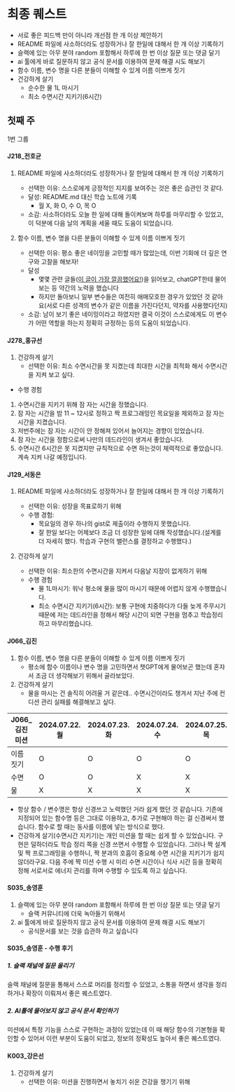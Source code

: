 # 최종 퀘스트

- 서로 좋은 피드백 만이 아니라 개선점 한 개 이상 제안하기
- README 파일에 사소하더라도 성장하거나 잘 한일에 대해서 한 개 이상 기록하기
- 슬랙에 있는 아무 분야 random 포함해서 하루에 한 번 이상 질문 또는 댓글 달기
- ai 툴에게 바로 질문하지 않고 공식 문서를 이용하여 문제 해결 시도 해보기
- 함수 이름, 변수 명을 다른 분들이 이해할 수 있게 이름 이쁘게 짓기
- 건강하게 살기
    - 순수한 물 1L 마시기
    - 최소 수면시간 지키기(6시간)

## 첫째 주

1번 그룹

#### J218_전호균

1. README 파일에 사소하더라도 성장하거나 잘 한일에 대해서 한 개 이상 기록하기
    - 선택한 이유: 스스로에게 긍정적인 지지를 보여주는 것은 좋은 습관인 것 같다.
    - 달성: README.md 대신 학습 노트에 기록
        - 월 X, 화 O, 수 O, 목 O
    - 소감: 사소하더라도 오늘 한 일에 대해 돌이켜보며 하루를 마무리할 수 있었고, 이 덕분에 다음 날의 계획을 세울 때도 도움이 되었습니다.

2. 함수 이름, 변수 명을 다른 분들이 이해할 수 있게 이름 이쁘게 짓기
    - 선택한 이유: 평소 좋은 네이밍을 고민할 때가 많았는데, 이번 기회에 더 깊은 연구와 고찰을 해보자!
    - 달성
        - 몇몇 관련 글들([이 글이 가장 깔끔했어요!](https://www.linkedin.com/pulse/clean-code-8-best-practices-naming-variable-shahryar-tayeb-znhpf/))을 읽어보고, chatGPT한테 물어보는 등 약간의 노력을 했습니다
        - 하지만 돌아보니 일부 변수들은 여전히 애매모호한 경우가 있었던 것 같아요(서로 다른 성격의 변수가 같은 이름을 가진다던지, 약자를 사용했다던지)
    - 소감: 남이 보기 좋은 네이밍이라고 하였지만 결국 이것이 스스로에게도 이 변수가 어떤 역할을 하는지 정확히 규정하는 등의 도움이 되었습니다.

#### J278_홍규선

1. 건강하게 살기
   - 선택한 이유: 최소 수면시간을 못 지켰는데 최대한 시간을 최적화 해서 수면시간을 지켜 보고 싶다.

- 수행 경험
1. 수면시간을 지키기 위해 잠 자는 시간을 정했습니다.
2. 잠 자는 시간을 밤 11 ~ 12시로 정하고 짝 프로그래밍인 목요일을 제외하고 잠 자는 시간을 지켰습니다.
3. 저번주에는 잠 자는 시간이 안 정해져 있어서 늘어지는 경향이 있었습니다.
4. 잠 자는 시간을 정함으로써 나만의 데드라인이 생겨서 좋았습니다.
5. 수면시간 6시간은 못 지켰지만 규칙적으로 수면 하는것이 체력적으로 좋았습니다. 계속 지켜 나갈 예정입니다.

#### J129_서동은

1. README 파일에 사소하더라도 성장하거나 잘 한일에 대해서 한 개 이상 기록하기
    - 선택한 이유: 성장을 목표로하기 위해
    - 수행 경험: 
        - 목요일의 경우 하나의 gist로 제출이라 수행하지 못했습니다.
        - 잘 한일 보다는 어제보다 조금 더 성장한 일에 대해 작성했습니다.(설계를 더 자세히 했다. 학습과 구현의 밸런스를 결정하고 수행했다.)

2. 건강하게 살기
   - 선택한 이유: 최소한의 수면시간을 지켜서 다음날 지장이 없게하기 위해
   - 수행 경험
        - 물 1L마시기: 워낙 평소에 물을 많이 마시기 때문에 어렵지 않게 수행했습니다.
        - 최소 수면시간 지키기(6시간): 보통 구현에 치중하다가 다들 늦게 주무시기 때문에 저는 데드라인을 정해서 해당 시간이 되면 구현을 멈추고 학습정리하고 마무리했습니다.

#### J066_김진

1. 함수 이름, 변수 명을 다른 분들이 이해할 수 있게 이름 이쁘게 짓기
    - 평소에 함수 이름이나 변수 명을 고민하면서 챗GPT에게 물어보곤 했는데 혼자서 조금 더 생각해보기 위해서 골라보았다.
2. 건강하게 살기
    - 물을 마시는 건 솔직히 어려울 거 같은데.. 수면시간이라도 챙겨서 지난 주에 컨디션 관리 실패를 해결해보고 싶다.
      
| J066_김진 미션 | 2024.07.22. 월 | 2024.07.23. 화 | 2024.07.24. 수 | 2024.07.25. 목 |
| --- | --- | --- | --- | --- |
| 이름 짓기 | O | O | O | O |
| 수면 | O | O | X | X |
| 물 | X | X | X | X |

- 항상 함수 / 변수명은 항상 신경쓰고 노력했던 거라 쉽게 했던 것 같습니다. 기존에 지정되어 있는 함수명 등은 그대로 이용하고, 추가로 구현해야 하는 걸 신경써서 했습니다. 함수로 할 때는 동사를 이름에 넣는 방식으로 했다.
- 건강하게 살기(수면시간 지키기)는 개인 미션을 할 때는 쉽게 할 수 있었습니다. 구현은 덜하더라도 학습 정리 쪽을 신경 쓰면서 수행할 수 있었습니다. 그러나 짝 설계 및 짝 프로그래밍을 수행하니, 짝 분과의 호흡이 중요해 수면 시간을 지키기가 쉽지 않더라구요. 다음 주에 짝 미션 수행 시 미리 수면 시간이나 식사 시간 등을 정확히 정해 서로서로 에너지 관리를 하며 수행할 수 있도록 하고 싶습니다.

#### S035_송영훈
1. 슬랙에 있는 아무 분야 random 포함해서 하루에 한 번 이상 질문 또는 댓글 달기
    -  슬랙 커뮤니티에 더욱 녹아들기 위해서
2. ai 툴에게 바로 질문하지 않고 공식 문서를 이용하여 문제 해결 시도 해보기
   - 공식문서를 보는 것을 습관하 하고 싶습니다
#### S035_송영훈 - 수행 후기
##### 1. 슬랙  채널에 질문  올리기
슬랙 채널에 질문을 통해서 스스로 머리를 정리할 수 있었고, 소통을 하면서 생각을 정리하거나 확장이 이뤄져서 좋은 퀘스트였다.
##### 2. AI툴에 물어보지 않고 공식 문서 확인하기
미션에서 특정 기능을 스스로 구현하는 과정이 있었는데 이 때 해당 함수의 기본형을 확인할 수 있어서 이런 부분이 도움이 되었고, 정보의 정확성도 높아서 좋은 퀘스트였다. 


#### K003_강은선
1. 건강하게 살기
   - 선택한 이유: 미션을 진행하면서 놓치기 쉬운 건강을 챙기기 위해 
